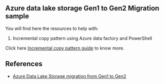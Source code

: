 ## Azure data lake storage Gen1 to Gen2 Migration sample

You will find here the resources to help with:

1. Incremental copy pattern using Azure data factory and PowerShell

Click here [Incremental copy pattern guide](https://github.com/rukmani-msft/adlsgen1togen2migrationsamples/blob/master/src/Incremental/README.md) to know more.

## References

* [Azure Data Lake Storage migration from Gen1 to Gen2 ](https://docs.microsoft.com/en-us/azure/storage/blobs/data-lake-storage-migrate-gen1-to-gen2)

